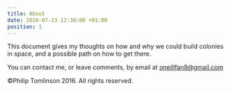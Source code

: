 ```yaml
---
title: About
date: 2016-07-23 12:30:00 +01:00
position: 1
---
```


This document gives my thoughts on how and why we could build colonies in space, and a possible path on how to get there. 

You can contact me, or leave comments, by email at oneillfan9@gmail.com


©Philip Tomlinson 2016. All rights reserved. 


